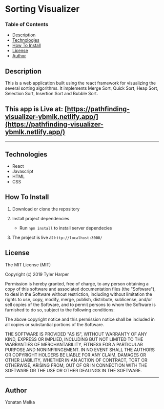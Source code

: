 # Sorting Visualizer

### Table of Contents

- [Description](#Description)
- [Technologies](#Technologies)
- [How To Install](#How-To-Install)
- [License](#License)
- [Author](#Author)

## Description

This is a web application built using the react framework for visualizing the several sorting algorithms. It implements Merge Sort, Quick Sort, Heap Sort, Selection Sort, Insertion Sort and Bubble Sort.

## This app is Live at: [https://pathfinding-visualizer-ybmlk.netlify.app/](https://pathfinding-visualizer-ybmlk.netlify.app/)

---

## Technologies

- React
- Javascript
- HTML
- CSS

## How To Install

1. Download or clone the repository

2. Install project dependencies

   - Run `npm install` to install server dependecies

3. The project is live at `http://localhost:3000/`

## License

The MIT License (MIT)

Copyright (c) 2019 Tyler Harper

Permission is hereby granted, free of charge, to any person obtaining a copy of this software and associated documentation files (the "Software"), to deal in the Software without restriction, including without limitation the rights to use, copy, modify, merge, publish, distribute, sublicense, and/or sell copies of the Software, and to permit persons to whom the Software is furnished to do so, subject to the following conditions:

The above copyright notice and this permission notice shall be included in all copies or substantial portions of the Software.

THE SOFTWARE IS PROVIDED "AS IS", WITHOUT WARRANTY OF ANY KIND, EXPRESS OR IMPLIED, INCLUDING BUT NOT LIMITED TO THE WARRANTIES OF MERCHANTABILITY, FITNESS FOR A PARTICULAR PURPOSE AND NONINFRINGEMENT. IN NO EVENT SHALL THE AUTHORS OR COPYRIGHT HOLDERS BE LIABLE FOR ANY CLAIM, DAMAGES OR OTHER LIABILITY, WHETHER IN AN ACTION OF CONTRACT, TORT OR OTHERWISE, ARISING FROM, OUT OF OR IN CONNECTION WITH THE SOFTWARE OR THE USE OR OTHER DEALINGS IN THE SOFTWARE.

---

## Author

Yonatan Melka

